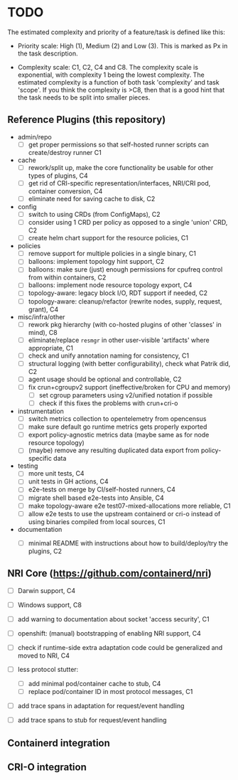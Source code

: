 # TODO

The estimated complexity and priority of a feature/task is defined like this:

- Priority scale: High (1), Medium (2) and Low (3). This is marked as Px in the
  task description.

- Complexity scale: C1, C2, C4 and C8.
   The complexity scale is exponential, with complexity 1 being the
   lowest complexity. The estimated complexity is a function of both
   task 'complexity' and task 'scope'. If you think the complexity is >C8,
   then that is a good hint that the task needs to be split into smaller
   pieces.

## Reference Plugins (this repository)

- admin/repo
  - [ ] get proper permissions so that self-hosted runner scripts can create/destroy runner C1
- cache
  - [ ] rework/split up, make the core functionality be usable for other types of plugins, C4
  - [ ] get rid of CRI-specific representation/interfaces, NRI/CRI pod, container conversion, C4
  - [ ] eliminate need for saving cache to disk, C2
- config
  - [ ] switch to using CRDs (from ConfigMaps), C2
  - [ ] consider using 1 CRD per policy as opposed to a single 'union' CRD, C2
  - [ ] create helm chart support for the resource policies, C1
- policies
  - [ ] remove support for multiple policies in a single binary, C1
  - [ ] balloons: implement topology hint support, C2
  - [ ] balloons: make sure (just) enough permissions for cpufreq control from within containers, C2
  - [ ] balloons: implement node resource topology export, C4
  - [ ] topology-aware: legacy block I/O, RDT support if needed, C2
  - [ ] topology-aware: cleanup/refactor (rewrite nodes, supply, request, grant), C4
- misc/infra/other
  - [ ] rework pkg hierarchy (with co-hosted plugins of other 'classes' in mind), C8
  - [ ] eliminate/replace `resmgr` in other user-visible 'artifacts' where appropriate, C1
  - [ ] check and unify annotation naming for consistency, C1
  - [ ] structural logging (with better configurability), check what Patrik did, C2
  - [ ] agent usage should be optional and controllable, C2
  - [ ] fix crun+cgroupv2 support (ineffective/broken for CPU and memory)
      - [ ] set cgroup parameters using v2/unified notation if possible
      - [ ] check if this fixes the problems with crun+cri-o
- instrumentation
  - [ ] switch metrics collection to opentelemetry from opencensus
  - [ ] make sure default go runtime metrics gets properly exported
  - [ ] export policy-agnostic metrics data (maybe same as for node resource topology)
  - [ ] (maybe) remove any resulting duplicated data export from policy-specific data
- testing
  - [ ] more unit tests, C4
  - [ ] unit tests in GH actions, C4
  - [ ] e2e-tests on merge by CI/self-hosted runners, C4
  - [ ] migrate shell based e2e-tests into Ansible, C4
  - [ ] make topology-aware e2e test07-mixed-allocations more reliable, C1
  - [ ] allow e2e tests to use the upstream containerd or cri-o instead of using
        binaries compiled from local sources, C1
- documentation
  - [ ] minimal README with instructions about how to build/deploy/try the plugins, C2


## NRI Core (https://github.com/containerd/nri)

- [ ] Darwin support, C4
- [ ] Windows support, C8
- [ ] add warning to documentation about socket 'access security', C1
- [ ] openshift: (manual) bootstrapping of enabling NRI support, C4
- [ ] check if runtime-side extra adaptation code could be generalized and moved to NRI, C4
- [ ] less protocol stutter:
    - [ ] add minimal pod/container cache to stub, C4
    - [ ] replace pod/container ID in most protocol messages, C1
- [ ] add trace spans in adaptation for request/event handling
- [ ] add trace spans to stub for request/event handling


## Containerd integration



## CRI-O integration
